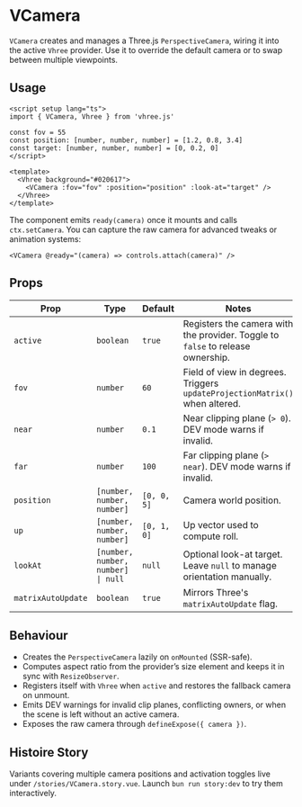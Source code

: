 # VCamera

`VCamera` creates and manages a Three.js `PerspectiveCamera`, wiring it into the active `Vhree` provider. Use it to override the default camera or to swap between multiple viewpoints.

## Usage

```vue
<script setup lang="ts">
import { VCamera, Vhree } from 'vhree.js'

const fov = 55
const position: [number, number, number] = [1.2, 0.8, 3.4]
const target: [number, number, number] = [0, 0.2, 0]
</script>

<template>
  <Vhree background="#020617">
    <VCamera :fov="fov" :position="position" :look-at="target" />
  </Vhree>
</template>
```

The component emits `ready(camera)` once it mounts and calls `ctx.setCamera`. You can capture the raw camera for advanced tweaks or animation systems:

```vue
<VCamera @ready="(camera) => controls.attach(camera)" />
```

## Props

| Prop               | Type                               | Default     | Notes                                                                           |
| ------------------ | ---------------------------------- | ----------- | ------------------------------------------------------------------------------- |
| `active`           | `boolean`                          | `true`      | Registers the camera with the provider. Toggle to `false` to release ownership. |
| `fov`              | `number`                           | `60`        | Field of view in degrees. Triggers `updateProjectionMatrix()` when altered.     |
| `near`             | `number`                           | `0.1`       | Near clipping plane (`> 0`). DEV mode warns if invalid.                         |
| `far`              | `number`                           | `100`       | Far clipping plane (`> near`). DEV mode warns if invalid.                       |
| `position`         | `[number, number, number]`         | `[0, 0, 5]` | Camera world position.                                                          |
| `up`               | `[number, number, number]`         | `[0, 1, 0]` | Up vector used to compute roll.                                                 |
| `lookAt`           | `[number, number, number] \| null` | `null`      | Optional look-at target. Leave `null` to manage orientation manually.           |
| `matrixAutoUpdate` | `boolean`                          | `true`      | Mirrors Three's `matrixAutoUpdate` flag.                                        |

## Behaviour

- Creates the `PerspectiveCamera` lazily on `onMounted` (SSR-safe).
- Computes aspect ratio from the provider’s size element and keeps it in sync with `ResizeObserver`.
- Registers itself with `Vhree` when `active` and restores the fallback camera on unmount.
- Emits DEV warnings for invalid clip planes, conflicting owners, or when the scene is left without an active camera.
- Exposes the raw camera through `defineExpose({ camera })`.

## Histoire Story

Variants covering multiple camera positions and activation toggles live under `/stories/VCamera.story.vue`. Launch `bun run story:dev` to try them interactively.
